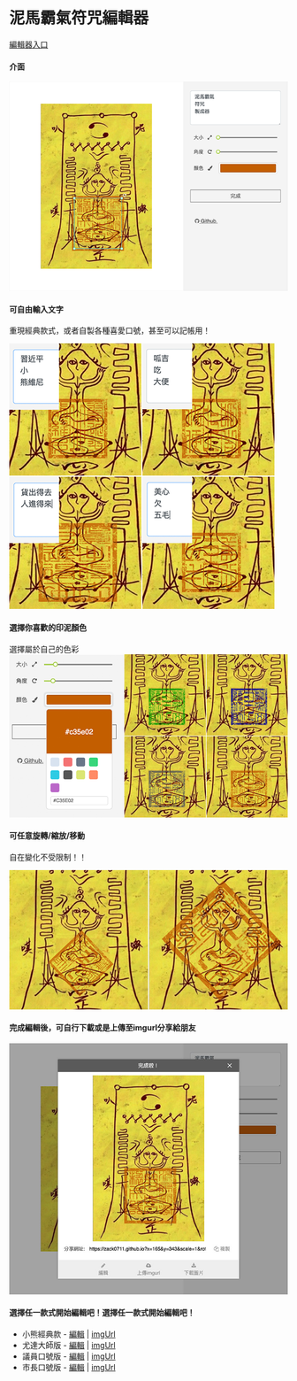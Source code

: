 # 泥馬霸氣符咒編輯器
[編輯器入口](https://zack0711.github.io/nimapachi-rune-paper-editor/ "Entry Link")

#### 介面

![Example Image](/images/example-0.png "Example Image")

#### 可自由輸入文字
重現經典款式，或者自製各種喜愛口號，甚至可以記帳用！

![Example Image](/images/example-1.png "Example Image")

#### 選擇你喜歡的印泥顏色
選擇屬於自己的色彩
![Example Image](/images/example-2.png "Example Image")

#### 可任意旋轉/縮放/移動
自在變化不受限制！！

![Example Image](/images/example-3.png "Example Image")

#### 完成編輯後，可自行下載或是上傳至imgurl分享給朋友
![Example Image](/images/example-4.jpg "Example Image")

#### 選擇任一款式開始編輯吧！選擇任一款式開始編輯吧！
+ 小熊經典款 - [編輯](https://ppt.cc/f5tfhx "Edit Link") | [imgUrl](https://i.imgur.com/AByfXaP.jpg "imgUrl Link")
+ 尤達大師版 - [編輯](https://ppt.cc/felA9x "Edit Link") | [imgUrl](https://i.imgur.com/uTcpu2X.jpg "imgUrl Link")
+ 議員口號版 - [編輯](https://ppt.cc/fouZFx "Edit Link") | [imgUrl](https://i.imgur.com/B67j128.jpg "imgUrl Link")
+ 市長口號版 - [編輯](https://ppt.cc/fyUeqx "Edit Link") | [imgUrl](https://i.imgur.com/DlQNEXl.jpg "imgUrl Link")
